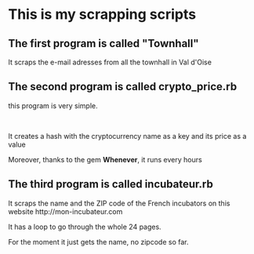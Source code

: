<h1>This is my scrapping scripts</h1>

<h2>The first program is called "Townhall"</h2>
<p>It scraps the e-mail adresses from all the townhall in Val d'Oise</p>

<h2>The second program is called <strong>crypto_price.rb</strong></h2
>
<p>this program is very simple.</p><br>
<p>It creates a hash with the cryptocurrency name as a key and its price as a value</p>
<p>Moreover, thanks to the gem <strong>Whenever</strong>, it runs every hours</p>

<h2>The third program is called <strong>incubateur.rb</strong>  </h2>

<p>It scraps the name and the ZIP code of the French incubators on this website http://mon-incubateur.com</p>
<p>It has a loop to go through the whole 24 pages.</p>
<p>For the moment it just gets the name, no zipcode so far.</p>
